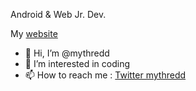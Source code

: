 Android & Web Jr. Dev.

  My [website](http://tarikahmet.cf/)
  
- 👋 Hi, I’m @mythredd
- 👀 I’m interested in coding
- 📫 How to reach me : [Twitter mythredd](https://twitter.com/ahmet_tarik42)


